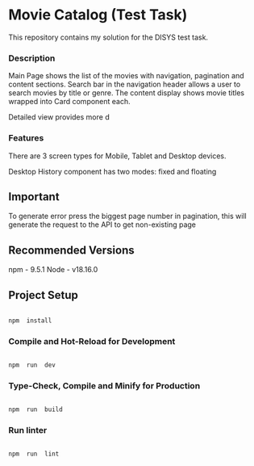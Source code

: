 # Movie Catalog (Test Task)

This repository contains my solution for the DISYS test task.

### Description

Main Page shows the list of the movies with navigation, pagination and content sections. Search bar in the navigation header allows a user to search movies by title or genre. The content display shows movie titles wrapped into Card component each.

Detailed view provides more d

### Features

There are 3 screen types for Mobile, Tablet and Desktop devices.

Desktop History component has two modes: fixed and floating

## Important

To generate error press the biggest page number in pagination, this will generate the request to the API to get non-existing page

## Recommended Versions

npm - 9.5.1
Node - v18.16.0

## Project Setup

```sh

npm  install

```

### Compile and Hot-Reload for Development

```sh

npm  run  dev

```

### Type-Check, Compile and Minify for Production

```sh

npm  run  build

```

### Run linter

```sh

npm  run  lint

```
